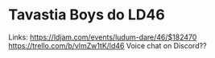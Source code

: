 # Tavastia Boys do LD46

Links:
https://ldjam.com/events/ludum-dare/46/$182470
https://trello.com/b/vlmZw1tK/ld46
Voice chat on Discord??
